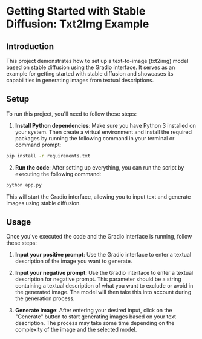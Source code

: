 # Getting Started with Stable Diffusion: Txt2Img Example

## Introduction

This project demonstrates how to set up a text-to-image (txt2img) model based on stable diffusion using the Gradio interface. It serves as an example for getting started with stable diffusion and showcases 
its capabilities in generating images from textual descriptions.

## Setup
To run this project, you'll need to follow these steps:

1. **Install Python dependencies**: Make sure you have Python 3 installed on your system. Then create a virtual environment and install the required packages by running the following command in your 
terminal or command prompt:
```bash
pip install -r requirements.txt
```
2. **Run the code**: After setting up everything, you can run the script by executing the following command:
```bash
python app.py
```
This will start the Gradio interface, allowing you to input text and generate images using stable diffusion.

## Usage

Once you've executed the code and the Gradio interface is running, follow these steps:

1. **Input your positive prompt**: Use the Gradio interface to enter a textual description of the image you want to generate.

2. **Input your negative prompt**: Use the Gradio interface to enter a textual description for negative prompt. This parameter should be a string containing a textual description of what you want to exclude or avoid in the generated image. The model will then take this into account during the generation process.

3. **Generate image**: After entering your desired input, click on the "Generate" button to start generating images based on your text description. The process may take some time depending on the 
complexity of the image and the selected model.
